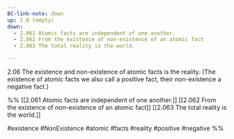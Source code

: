 ```yaml
---
BC-link-note: down
up: 2.0 (empty)
down:
  - 2.061 Atomic facts are independent of one another.
  - 2.062 From the existence of non-existence of an atomic fact
  - 2.063 The total reality is the world.

---
```

2.06 The existence and non-existence of atomic facts is the reality. 
(The existence of atomic facts we also call a positive fact, their non-existence a negative fact.)

%%
[[2.061 Atomic facts are independent of one another.]]
[[2.062 From the existence of non-existence of an atomic fact]]
[[2.063 The total reality is the world.]]

#existence #NonExistence #atomic #facts #reality #positive #negative %%